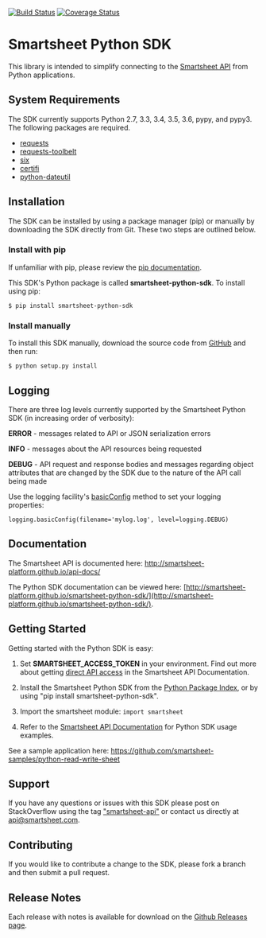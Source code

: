 [![Build Status](https://travis-ci.org/smartsheet-platform/smartsheet-python-sdk.svg)](https://travis-ci.org/smartsheet-platform/smartsheet-python-sdk) [![Coverage Status](https://coveralls.io/repos/smartsheet-platform/smartsheet-python-sdk/badge.svg?branch=master&service=github)](https://coveralls.io/github/smartsheet-platform/smartsheet-python-sdk?branch=master)

# Smartsheet Python SDK
This library is intended to simplify connecting to the [Smartsheet API](http://smartsheet-platform.github.io/api-docs/) from Python applications.

## System Requirements
The SDK currently supports Python 2.7, 3.3, 3.4, 3.5, 3.6, pypy, and pypy3.
The following packages are required.

* [requests](https://pypi.python.org/pypi/requests)
* [requests-toolbelt](https://pypi.python.org/pypi/requests-toolbelt)
* [six](https://pypi.python.org/pypi/six)
* [certifi](https://pypi.python.org/pypi/certifi)
* [python-dateutil](https://pypi.python.org/pypi/python-dateutil)

## Installation
The SDK can be installed by using a package manager (pip) or manually by downloading the SDK directly from Git. These two steps are outlined below.

### Install with pip
If unfamiliar with pip, please review the [pip documentation](http://www.pip-installer.org/).

This SDK's Python package is called **smartsheet-python-sdk**. To install using pip:

`$ pip install smartsheet-python-sdk`

### Install manually
To install this SDK manually, download the source code from [GitHub](https://github.com/smartsheet-platform/smartsheet-python-sdk) and then run:

`$ python setup.py install`

## Logging
There are three log levels currently supported by the Smartsheet Python SDK (in increasing order of verbosity):

**ERROR** - messages related to API or JSON serialization errors

**INFO** - messages about the API resources being requested

**DEBUG** - API request and response bodies and messages regarding object attributes that are changed by the SDK due to the nature of the API call being made

Use the logging facility's [basicConfig](https://docs.python.org/2/library/logging.html#logging.basicConfig) method to set your logging properties:
 
 `logging.basicConfig(filename='mylog.log', level=logging.DEBUG)`

## Documentation
The Smartsheet API is documented here: http://smartsheet-platform.github.io/api-docs/

The Python SDK documentation can be viewed here: [http://smartsheet-platform.github.io/smartsheet-python-sdk/](http://smartsheet-platform.github.io/smartsheet-python-sdk/).

## Getting Started
Getting started with the Python SDK is easy:

1.  Set **SMARTSHEET_ACCESS_TOKEN** in your environment. Find out more about getting [direct API access](https://smartsheet-platform.github.io/api-docs/index.html#direct-api-access) in the Smartsheet API Documentation.

2.  Install the Smartsheet Python SDK from the [Python Package Index](http://pypi.python.org/pypi/smartsheet-python-sdk), or by using "pip install smartsheet-python-sdk".

3.  Import the smartsheet module: `import smartsheet`

4.  Refer to the [Smartsheet API Documentation](https://smartsheet-platform.github.io/api-docs/?python#python-sample-code) for Python SDK usage examples.

See a sample application here: https://github.com/smartsheet-samples/python-read-write-sheet

## Support
If you have any questions or issues with this SDK please post on StackOverflow using the tag ["smartsheet-api"](http://stackoverflow.com/questions/tagged/smartsheet-api) or contact us directly at api@smartsheet.com.

## Contributing
If you would like to contribute a change to the SDK, please fork a branch and then submit a pull request.

## Release Notes
Each release with notes is available for download on the [Github Releases page](https://github.com/smartsheet-platform/smartsheet-python-sdk/releases).

